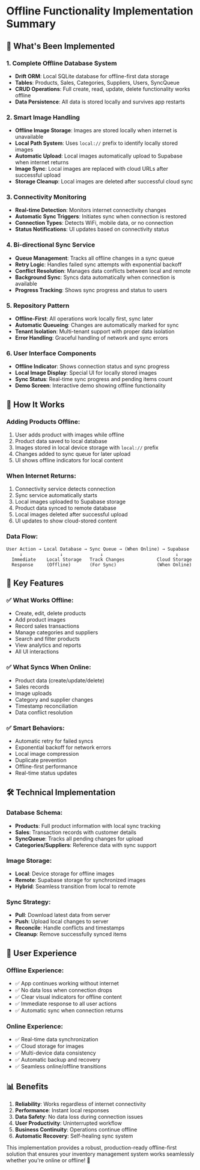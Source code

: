 # Offline Functionality Implementation Summary

## 🚀 What's Been Implemented

### 1. **Complete Offline Database System**
- **Drift ORM**: Local SQLite database for offline-first data storage
- **Tables**: Products, Sales, Categories, Suppliers, Users, SyncQueue
- **CRUD Operations**: Full create, read, update, delete functionality works offline
- **Data Persistence**: All data is stored locally and survives app restarts

### 2. **Smart Image Handling**
- **Offline Image Storage**: Images are stored locally when internet is unavailable
- **Local Path System**: Uses `local://` prefix to identify locally stored images
- **Automatic Upload**: Local images automatically upload to Supabase when internet returns
- **Image Sync**: Local images are replaced with cloud URLs after successful upload
- **Storage Cleanup**: Local images are deleted after successful cloud sync

### 3. **Connectivity Monitoring**
- **Real-time Detection**: Monitors internet connectivity changes
- **Automatic Sync Triggers**: Initiates sync when connection is restored
- **Connection Types**: Detects WiFi, mobile data, or no connection
- **Status Notifications**: UI updates based on connectivity status

### 4. **Bi-directional Sync Service**
- **Queue Management**: Tracks all offline changes in a sync queue
- **Retry Logic**: Handles failed sync attempts with exponential backoff
- **Conflict Resolution**: Manages data conflicts between local and remote
- **Background Sync**: Syncs data automatically when connection is available
- **Progress Tracking**: Shows sync progress and status to users

### 5. **Repository Pattern**
- **Offline-First**: All operations work locally first, sync later
- **Automatic Queueing**: Changes are automatically marked for sync
- **Tenant Isolation**: Multi-tenant support with proper data isolation
- **Error Handling**: Graceful handling of network and sync errors

### 6. **User Interface Components**
- **Offline Indicator**: Shows connection status and sync progress
- **Local Image Display**: Special UI for locally stored images
- **Sync Status**: Real-time sync progress and pending items count
- **Demo Screen**: Interactive demo showing offline functionality

## 🔧 How It Works

### Adding Products Offline:
1. User adds product with images while offline
2. Product data saved to local database
3. Images stored in local device storage with `local://` prefix
4. Changes added to sync queue for later upload
5. UI shows offline indicators for local content

### When Internet Returns:
1. Connectivity service detects connection
2. Sync service automatically starts
3. Local images uploaded to Supabase storage
4. Product data synced to remote database
5. Local images deleted after successful upload
6. UI updates to show cloud-stored content

### Data Flow:
```
User Action → Local Database → Sync Queue → (When Online) → Supabase
     ↓              ↓              ↓                           ↓
  Immediate    Local Storage   Track Changes            Cloud Storage
  Response     (Offline)       (For Sync)               (When Online)
```

## 📱 Key Features

### ✅ **What Works Offline:**
- Create, edit, delete products
- Add product images
- Record sales transactions
- Manage categories and suppliers
- Search and filter products
- View analytics and reports
- All UI interactions

### ✅ **What Syncs When Online:**
- Product data (create/update/delete)
- Sales records
- Image uploads
- Category and supplier changes
- Timestamp reconciliation
- Data conflict resolution

### ✅ **Smart Behaviors:**
- Automatic retry for failed syncs
- Exponential backoff for network errors
- Local image compression
- Duplicate prevention
- Offline-first performance
- Real-time status updates

## 🛠️ Technical Implementation

### Database Schema:
- **Products**: Full product information with local sync tracking
- **Sales**: Transaction records with customer details
- **SyncQueue**: Tracks all pending changes for upload
- **Categories/Suppliers**: Reference data with sync support

### Image Storage:
- **Local**: Device storage for offline images
- **Remote**: Supabase storage for synchronized images
- **Hybrid**: Seamless transition from local to remote

### Sync Strategy:
- **Pull**: Download latest data from server
- **Push**: Upload local changes to server
- **Reconcile**: Handle conflicts and timestamps
- **Cleanup**: Remove successfully synced items

## 🎯 User Experience

### Offline Experience:
- ✅ App continues working without internet
- ✅ No data loss when connection drops
- ✅ Clear visual indicators for offline content
- ✅ Immediate response to all user actions
- ✅ Automatic sync when connection returns

### Online Experience:
- ✅ Real-time data synchronization
- ✅ Cloud storage for images
- ✅ Multi-device data consistency
- ✅ Automatic backup and recovery
- ✅ Seamless online/offline transitions

## 📊 Benefits

1. **Reliability**: Works regardless of internet connectivity
2. **Performance**: Instant local responses
3. **Data Safety**: No data loss during connection issues
4. **User Productivity**: Uninterrupted workflow
5. **Business Continuity**: Operations continue offline
6. **Automatic Recovery**: Self-healing sync system

This implementation provides a robust, production-ready offline-first solution that ensures your inventory management system works seamlessly whether you're online or offline! 🎉